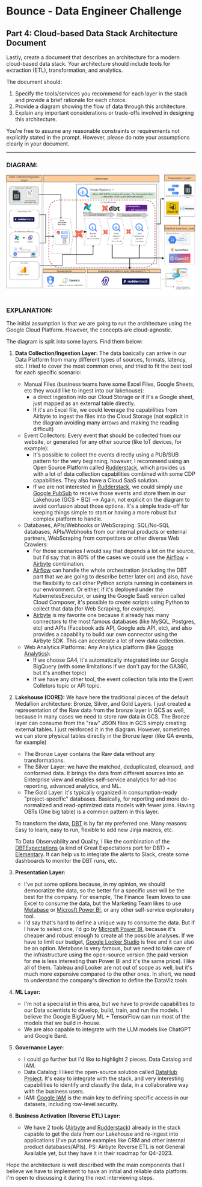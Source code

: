 # Bounce - Data Engineer Challenge

## Part 4: Cloud-based Data Stack Architecture Document

Lastly, create a document that describes an architecture for a modern cloud-based data stack. Your architecture should include tools for extraction (ETL), transformation, and analytics.

The document should:

1. Specify the tools/services you recommend for each layer in the stack and provide a brief rationale for each choice.
2. Provide a diagram showing the flow of data through this architecture.
3. Explain any important considerations or trade-offs involved in designing this architecture.

You're free to assume any reasonable constraints or requirements not explicitly stated in the prompt. However, please do note your assumptions clearly in your document.

---

### DIAGRAM:

![Architecture.png](Architecture.png)

### EXPLANATION:

The initial assumption is that we are going to run the architecture using the Google Cloud Platform. However, the concepts are cloud-agnostic.

The diagram is split into some layers. Find them below:

1. **Data Collection/Ingestion Layer:**
   The data basically can arrive in our Data Platform from many different types of sources, formats, latency, etc.
   I tried to cover the most common ones, and tried to fit the best tool for each specific scenario:

   * Manual Files (business teams have some Excel Files, Google Sheets, etc they would like to ingest into our lakehouse):
     * a direct ingestion into our Cloud Storage or if it's a Google sheet, just mapped as an external table directly.
     * If it's an Excel file, we could leverage the capabilities from Airbyte to ingest the files into the Cloud Storage (not explicit in the diagram avoiding many arrows and making the reading difficult)
   * Event Collectors: Every event that should be collected from our website, or generated for any other source (like IoT devices, for example):
     * It's possible to collect the events directly using a PUB/SUB pattern for the very beginning, however, I recommend using an Open Source Platform called [Rudderstack](https://www.rudderstack.com/), which provides us with a lot of data collection capabilities combined with some CDP capabilities. They also have a Cloud SaaS solution.
     * If we are not interested in [Rudderstack](https://www.rudderstack.com/), we could simply use [Google PubSub](https://cloud.google.com/pubsub) to receive those events and store them in our Lakehouse (GCS + BQ) --> Again, not explicit on the diagram to avoid confusion about those options. It's a simple trade-off for keeping things simple to start or having a more robust but complex platform to handle.
   * Databases, APIs/Webhooks or WebScraping: SQL/No-SQL databases, APIs/Webhooks from our internal products or external partners, WebScraping from competitors or other diverse Web Crawlers:
     * For those scenarios I would say that depends a lot on the source, but I'd say that in 80% of the cases we could use the [Airflow](https://airflow.apache.org/) + [Airbyte](https://airbyte.com) combination.
     * [Airflow](https://airflow.apache.org/) can handle the whole orchestration (including the DBT part that we are going to describe better later on) and also, have the flexibility to call other Python scripts running in containers in our environment. Or either, if it's deployed under the KubernetesExecutor, or using the Google SaaS version called Cloud Composer, it's possible to create scripts using Python to collect that data (for Web Scraping, for example).
     * [Airbyte](https://airbyte.com) is my favorite one because it already has many connectors to the most famous databases (like MySQL, Postgres, etc) and APIs (Facebook ads API, Google ads API, etc), and also provides a capability to build our own connector using the Airbyte SDK. This can accelerate a lot of new data collection.
   * Web Analytics Platforms: Any Analytics platform (like [Googe Analytics](https://analytics.google.com/)):
     * If we choose GA4, it's automatically integrated into our Google BigQuery (with some limitations if we don't pay for the GA360, but it's another topic)
     * If we have any other tool, the event collection falls into the Event Colletors topic or API topic.
2. **Lakehouse (CORE):**
   We have here the traditional pieces of the default Medallion architecture: Bronze, Silver, and Gold Layers. I just created a representation of the Raw data from the bronze layer in GCS as well, because in many cases we need to store raw data in GCS. The Bronze layer can consume from the "raw" JSON files in GCS simply creating external tables. I just reinforced it in the diagram. However, sometimes we can store physical tables directly in the Bronze layer (like GA events, for example)

   * The Bronze Layer contains the Raw data without any transformations.
   * The Silver Layer: we have the matched, deduplicated, cleansed, and conformed data.  It brings the data from different sources into an Enterprise view and enables self-service analytics for ad-hoc reporting, advanced analytics, and ML.
   * The Gold Layer: it's typically organized in consumption-ready "project-specific" databases. Basically, for reporting and more de-normalized and read-optimized data models with fewer joins. Having OBTs (One big table) is a common pattern in this layer.

   To transform the data, [DBT](https://www.getdbt.com) is by far my preferred one. Many reasons: Easy to learn, easy to run, flexible to add new Jinja macros, etc.

   To Data Observability and Quality, I like the combination of the [DBTExpectations](https://github.com/calogica/dbt-expectations) (a kind of Great Expectations port for DBT) + [Elementary](https://www.elementary-data.com). It can help us to integrate the alerts to Slack, create some dashboards to monitor the DBT runs, etc.
3. **Presentation Layer:**

   * I've put some options because, in my opinion, we should democratize the data, so the better for a specific user will be the best for the company. For example, The Finance Team loves to use Excel to consume the data, but the Marketing Team likes to use [Metabase](https://metabase.com) or [Microsft Power BI](https://www.powerbi.com), or any other self-service exploratory tool.
   * I'd say that's hard to define a unique way to consume the data. But if I have to select one, I'd go by [Microsft Power BI](https://www.powerbi.com), because it's cheaper and robust enough to create all the possible analyses. If we have to limit our budget, [Google Looker Studio](https://lookerstudio.google.com/) is free and it can also be an option. Metabase is very famous, but we need to take care of the infrastructure using the open-source version (the paid version for me is less interesting than Power BI and it's the same price). I like all of them. Tableau and Looker are not out of scope as well, but it's much more expensive compared to the other ones.
     In short, we need to understand the company's direction to define the DataViz tools
4. **ML Layer:**

   * I'm not a specialist in this area, but we have to provide capabilities to our Data scientists to develop, build, train, and run the models. I believe the Google BigQuery ML + TensorFlow can run most of the models that we build in-house.
   * We are also capable to integrate with the LLM models like ChatGPT and Google Bard.
5. **Governance Layer:**

   * I could go further but I'd like to highlight 2 pieces. Data Catalog and IAM.
   * Data Catalog: I liked the open-source solution called [DataHub Project](https://datahubproject.io/). It's easy to integrate with the stack, and very interesting capabilities to identify and classify the data, in a collaborative way with the business users.
   * IAM: [Google IAM](https://cloud.google.com/iam) is the main key to defining specific access in our datasets, including row-level security.
6. **Business Activation (Reverse ETL) Layer:**

   * We have 2 tools ([Airbyte](https://airbyte.com) and [Rudderstack](https://www.rudderstack.com/)) already in the stack capable to get the data from our Lakehouse and re-ingest into applications (I've put some examples like CRM and other internal product databases/APIs). PS: Airbyte Reverse ETL is not General Available yet, but they have it in their roadmap for Q4-2023.

Hope the architecture is well described with the main components that I believe we have to implement to have an initial and reliable data platform. I'm open to discussing it during the next interviewing steps.
